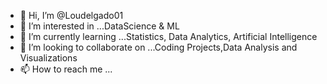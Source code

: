 - 👋 Hi, I’m @Loudelgado01
- 👀 I’m interested in ...DataScience & ML
- 🌱 I’m currently learning ...Statistics, Data Analytics, Artificial Intelligence
- 💞️ I’m looking to collaborate on ...Coding Projects,Data Analysis and Visualizations
- 📫 How to reach me ...

<!---
Loudelgado01/Loudelgado01 is a ✨ special ✨ repository because its `README.md` (this file) appears on your GitHub profile.
You can click the Preview link to take a look at your changes.
--->
